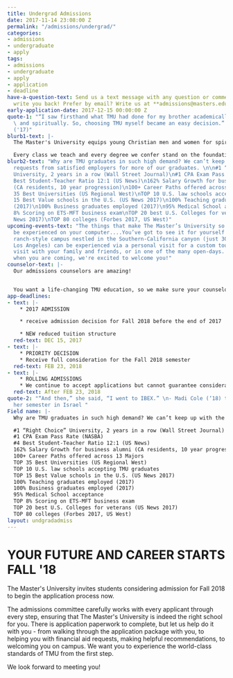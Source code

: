 ```yaml
---
title: Undergrad Admissions
date: 2017-11-14 23:08:00 Z
permalink: "/admissions/undergrad/"
categories:
- admissions
- undergraduate
- apply
tags:
- admissions
- undergraduate
- apply
- application
- deadline
have-a-question-text: Send us a text message with any question or comments, we'll
  write you back! Prefer by email? Write us at **admissions@masters.edu**
early-application-date: 2017-12-15 00:00:00 Z
quote-1: "“I saw firsthand what TMU had done for my brother academically, athletically
  \ and spiritually. So, choosing TMU myself became an easy decision.” \n- Jason Karkenny
  ('17)"
blurb1-text: |-
  The Master's University equips young Christian men and women for spiritual service and leadership - on the job, in the home, and through their ministries.

  Every class we teach and every degree we confer stand on the foundation of God's Word. Our students acquire knowledge from a Biblical perspective, filtering everything they learn through the lens of God's Word. In other words, they gain wisdom to serve and wisdom to lead.
blurb2-text: "Why are TMU graduates in such high demand? We can’t keep up with the
  requests from satisfied employers for more of our graduates. \n\n#1 “Right Choice”
  University, 2 years in a row (Wall Street Journal)\n#1 CPA Exam Pass Rate (NASBA)\n#4
  Best Student-Teacher Ratio 12:1 (US News)\n162% Salary Growth for business alumni
  (CA residents, 10 year progression)\n100+ Career Paths offered across 13 Majors\nTOP
  35 Best Universities (US Regional West)\nTOP 10 U.S. law schools accepting TMU graduates\nTOP
  15 Best Value schools in the U.S. (US News 2017)\n100% Teaching graduates employed
  (2017)\n100% Business graduates employed (2017)\n95% Medical School acceptance\nTOP
  8% Scoring on ETS-MFT business exam\nTOP 20 best U.S. Colleges for veterans (US
  News 2017)\nTOP 80 colleges (Forbes 2017, US West)"
upcoming-events-text: "The things that make The Master’s University so special can’t
  be experienced on your computer....You’ve got to see it for yourself! \n\nOur beautiful,
  ranch-style campus nestled in the Southern-California canyon (just 30 miles from
  Los Angeles) can be experienced via a personal visit for a custom tour, a group
  visit with your family and friends, or in one of the many open-days.  Let us know
  when you are coming, we're excited to welcome you!"
counselor-text: |-
  Our admissions counselors are amazing!


  You want a life-changing TMU education, so we make sure your counselor will guide you along through every step  of the way to get there. Your counselor is knowledgeable in all areas of the university, so can provide you with fast, insightful, practical help. Select your state to see who your counselor is - and you can even watch their intro video to learn more about them.
app-deadlines:
- text: |-
    * 2017 ADMISSION

    * receive admission decision for Fall 2018 before the end of 2017

    * NEW reduced tuition structure
  red-text: DEC 15, 2017
- text: |-
    * PRIORITY DECISION
    * Receive full consideration for the Fall 2018 semester
  red-text: FEB 23, 2018
- text: |-
    * ROLLING ADMISSIONS
    * We continue to accept applications but cannot guarantee consideration for Fall 2018
  red-text: After FEB 23, 2018
quote-2: "“And then,” she said, “I went to IBEX.” \n- Madi Cole (‘18) talks about
  her semester in Israel "
Field name: |-
  Why are TMU graduates in such high demand? We can’t keep up with the requests from satisfied employers for more of our graduates.

  #1 “Right Choice” University, 2 years in a row (Wall Street Journal)
  #1 CPA Exam Pass Rate (NASBA)
  #4 Best Student-Teacher Ratio 12:1 (US News)
  162% Salary Growth for business alumni (CA residents, 10 year progression)
  100+ Career Paths offered across 13 Majors
  TOP 35 Best Universities (US Regional West)
  TOP 10 U.S. law schools accepting TMU graduates
  TOP 15 Best Value schools in the U.S. (US News 2017)
  100% Teaching graduates employed (2017)
  100% Business graduates employed (2017)
  95% Medical School acceptance
  TOP 8% Scoring on ETS-MFT business exam
  TOP 20 best U.S. Colleges for veterans (US News 2017)
  TOP 80 colleges (Forbes 2017, US West)
layout: undgradadmiss
---
```


# YOUR FUTURE AND CAREER STARTS FALL '18

The Master's University invites students considering admission for Fall 2018 to begin the application process now.

The admissions committee carefully works with every applicant through every step, ensuring that The Master's University is indeed the right school for you. There is application paperwork to complete, but let us help do it with you - from walking through the application package with you, to helping you with financial aid requests, making helpful recommendations, to welcoming you on campus. We want you to experience the world-class standards of TMU from the first step.

We look forward to meeting you!